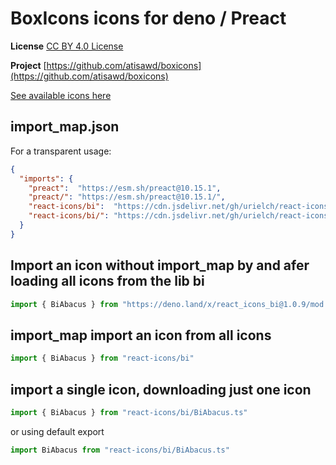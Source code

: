 # BoxIcons icons for deno / Preact

**License** [CC BY 4.0 License](https://github.com/atisawd/boxicons/blob/master/LICENSE)

**Project** [https://github.com/atisawd/boxicons](https://github.com/atisawd/boxicons)

[See available icons here](https://react-icons.deno.dev/bi)

## import_map.json

For a transparent usage:

```json
{
  "imports": {
    "preact":  "https://esm.sh/preact@10.15.1",
    "preact/": "https://esm.sh/preact@10.15.1/",
    "react-icons/bi":  "https://cdn.jsdelivr.net/gh/urielch/react-icons-bi@1.0.9/mod.ts",
    "react-icons/bi/": "https://cdn.jsdelivr.net/gh/urielch/react-icons-bi@1.0.9/ico/",
  }
}
```

## Import an icon without import_map by and afer loading all icons from the lib bi

```ts
import { BiAbacus } from "https://deno.land/x/react_icons_bi@1.0.9/mod.ts"
```

## import_map import an icon from all icons

```ts
import { BiAbacus } from "react-icons/bi"
```

## import a single icon, downloading just one icon

```ts
import { BiAbacus } from "react-icons/bi/BiAbacus.ts"
```

or using default export

```ts
import BiAbacus from "react-icons/bi/BiAbacus.ts"
```

